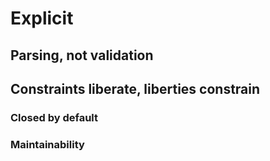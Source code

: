 # Explicit

## Parsing, not validation

## Constraints liberate, liberties constrain

### Closed by default

### Maintainability
